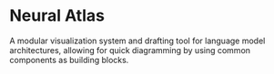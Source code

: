 # Neural Atlas
A modular visualization system and drafting tool for language model architectures, allowing for quick diagramming by using common components as building blocks.